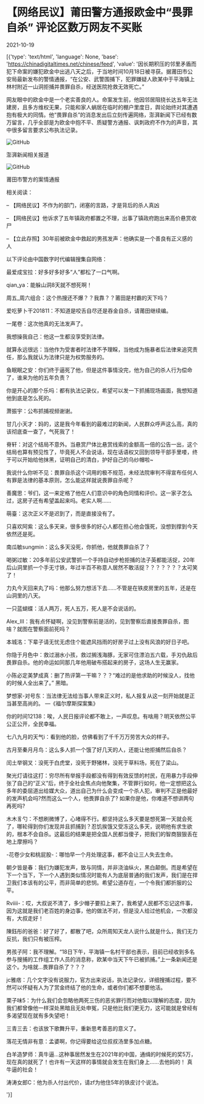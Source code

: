 # 【网络民议】莆田警方通报欧金中“畏罪自杀”  评论区数万网友不买账

2021-10-19

[{'type': 'text/html', 'language': None, 'base': 'https://chinadigitaltimes.net/chinese/feed', 'value': '因长期积压的邻里矛盾而犯下命案的嫌犯欧金中出逃八天之后，于当地时间10月18日被寻获。据莆田市公安局最新发布的警情通报，“在公安、武警围捕下，犯罪嫌疑人欧某中于平海镇上林村附近一山洞拒捕并畏罪自杀，经送医院抢救无效死亡。”

网友眼中的欧金中是一个老实善良的人。命案发生前，他因邻居阻挠长达五年无法建房，且多方维权无果，只能和家人蜗居在临时的棚户里度日，舆论始终对其遭遇抱有极大的同情。他“畏罪自杀”的消息发出后立刻传遍网络，澎湃新闻下已经有数万留言，几乎全部是为欧金中抱不平、质疑警方通报、讽刺政府不作为的声音，其中很多留言要求公布执法记录。

![GitHub](https://chinadigitaltimes.net/chinese/files/2021/10/欧金钟畏罪自杀1.png)

澎湃新闻相关报道

![GitHub](https://chinadigitaltimes.net/chinese/files/2021/10/欧金中畏罪自杀2.jpg)

莆田市警方的案情通报

相关阅读：

&#8211; 【网络民议】不作为的部门，闭塞的言路，才是背后的杀人真凶

&#8211; 【网络民议】他诉求了五年镇政府都置之不理，出事了镇政府跑出来高价悬赏收尸

&#8211; 【立此存照】30年前被欧金中救起的男孩发声：他确实是一个善良有正义感的人

以下评论由中国数字时代编辑搜集自网络：



最爱成宝拉：好多好多好多“人”都松了一口气啊。

qian_ya：能躲山洞8天就不想死啊！

周五_周六组合：这个热搜还不爆？？我靠？？莆田是村霸的天下吗？

爱吃萝卜干201811：不知道是咬舌自尽还是吞金自杀，请莆田继续编。

一尾卷：这次他真的无法发声了。

我想操我自己：他这一生都没享受到法律。

就算永远很远：当他作为受害者时法律不予理睬，当他成为施暴者后法律来追究责任，那么我就认为法律只是为权势服务的。

鱼眠眠之安：你们终于逼死了他，但是这件事情没完，他为自己的杀人行为偿命了，谁来为他的五年负责？

你是开心的那个乐吗：都有执法记录仪，希望可以发一下抓捕现场画面，我想知道他到底是怎么死的。

萧振宇：公布抓捕视频谢谢。

甘几小天才：妈的，这是我今年看到的最难过的新闻，人民群众呼声这么高，真的该彻底查一查了，气死我了！

脊轩：对这个结局不意外。当悬赏尸体比悬赏线索的金额高一倍的公告一出，这个结局也算有预见性了，毕竟死人不会说话，现在话语权又回到领导干部手里喽，终于可以开始给他抹黑，证明自己的清白，护好自己的乌纱帽啦~

我说什么你听不见：畏罪自杀这个词用的极不规范，未经法院审判不得宣布任何人有罪是法律的基本原则，怎么能这样就说畏罪自杀呢？

善魔思：爷们，这一来定格了他在人们意识中的角色同情和评价。这一家子怎么过，这房子还有希望盖起来吗。老实人啊……

萌臺：这次正义不是迟到了，而是直接没有了。

只喜欢阿紫：这么多天来，很多很多的好心人都在担心他会饿死，没想到撑到今天依然还是死。

南瓜敏sungmin：这么多天没死，你抓他，他就畏罪自杀了？

喝粥过敏：20多年前公安武警抓一个手持自动步枪拒捕的法子英都能活捉，20年后山洞里抓一个手无寸铁，年过半百不称意人居然不敢活捉？？？？？？？太可笑了！

力丸今天回来丸了吗：他那么努力想活下去……不管是在铁皮房里的五年，还是在山洞里的八天。

一只蓝蝴蝶：活人两万，死人五万，死人是不会说话的。

Alex_III：我有点怀疑啊，没见到警察前是活的，见到警察后直接畏罪自杀，图啥？就图在警察面前死吗？

本城洺：下辈子请无忧无虑住个能遮风挡雨的好房子过上没有风浪的好日子吧。

你隐于月色中：救过溺水小孩，救过搁浅海豚，无家可住漂泊五六载，手刃仇敌后畏罪自杀。他的命运如同那几年他用破布搭起来的房子，这场人生无赢家。

小陈必定美梦成真：删了热评第一干嘛？？？“难过的是他求助的时候没人，找他的时候人全出来了。”   黑暗。

梦想家-对号东：当法律无法给当事人带来正义时，私人报复从这一刻开始就是正当甚至高尚的。 —《福尔摩斯探案集》

你的时间12138：唉，人民日报评论都不敢上，一声叹息。有啥用？明天依然公平公正公开，全民幸福。

七八九月的天气i：看到他的脸，仿佛看到了千千万万劳苦大众的样子。

古月至秦月月鸟：这么多人抓一个饿了好几天的人，还能让他拒捕然后自杀？

闰土举钢叉：没死于白虎堂，没死于野猪林，没死于草料场，死在了梁山。

聚光灯请往这打：穷尽所有举报手段都没有得到有效反馈的村民，在用暴力手段伸张了自己的“正义”后，终于全社会焦点向他聚集，不管罪行如何，他一定想把这么多年的委屈道出给媒大众，道出自己为什么会变成一个杀人犯，审判不正是他最好的发声机会吗?然而这么一个人，他畏罪自杀了? 如果你是他，你难道不想讲两句再死吗?

木木豸勺：不想刷微博了，心堵得不行。都坚持这么多天要是想死第一天就会死了，哪轮得到你们发现并且抓捕到？忍饥挨饿又受冻这么多天，说明他有求生欲的，根本不会自杀。这最后的结果是把全国人民都当傻子，把我们的智商狠狠丢在地上摩擦吗？

-花卷少女和桃屁股-：哪怕早一个月处理这事，都不会让三人失去生命。

朝夕皆是春：我们为嫌犯发声，致与同情，并非浇油纵火，黑白颠倒。而是希望在下一个当下，下一个人遇到类似情况时能有人为底层普通的我们发声，我们是在捍卫我们本该有的公平，而非简单的悲悯。希望公道存在，一个令我们都折服的公平。

Rviiii-：哎，大叔说不清了，多少帽子要扣上来了，我希望人民都不忘记这件事，因为这就是我们老百姓的身边事，他的做法不对，但是没人给过他机会，一次都没有，大叔走好！

陳鈺彤的爸爸：好了好了，都散了吧，众所周知天龙人说什么就是什么，我们无力反抗，我们只有被压榨。

男孩子阿：我不理解。“18日下午，平海镇一名村干部也表示，目前已经收到多名参与搜捕的工作组工作人员的消息称，欧某中当天下午已被抓捕。”上一条新闻还是这个。为啥就…畏罪自杀了？？？

jc雅痞：几个文字没有说服力，官方出来说话，执法记录仪，详细搜捕过程，要不然可以怀疑有人为了赏金终结了他的生命，或者你们都不想要他活。

栗子味5：为什么我们会忽略他两死三伤的恶劣罪行而对他取以理解的态度，因为我们都曾像他一样深处黑暗且无处申冤，只是他比我们更无力，这可能就是曾经有多渴望现在就有多失望吧！

三青三去：也该放下歌舞升平，重新思考善恶的意义了。

落花无情非有意：孟婆啊，你记得要给这位叔叔汤里多加点糖。

白羊造梦师：真牛逼…这种事居然发生在2021年的中国，通缉的时候死的奖5万，现在真的就死了！也许有一天这样的事情就会发生在我们身上……去他妈的！ 真牛逼的社会！

涛涛女郎C：他为杀人付出代价，请zf为他住5年的铁皮讨个说法。

'}]